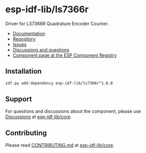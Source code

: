 # esp-idf-lib/ls7366r

Driver for LS7366R Quadrature Encoder Counter.

* [Documentation](https://esp-idf-lib.github.io/ls7366r/)
* [Repository](https://github.com/esp-idf-lib/ls7366r)
* [Issues](https://github.com/esp-idf-lib/ls7366r/issues)
* [Discussions and questions](https://github.com/esp-idf-lib/core/discussions)
* [Component page at the ESP Component Registry](https://components.espressif.com/components/esp-idf-lib/ls7366r)

## Installation

```sh
idf.py add-dependency esp-idf-lib/ls7366r^1.0.0
```

## Support

For questions and discussions about the component, please use
[Discussions](https://github.com/esp-idf-lib/core/discussions)
at [esp-idf-lib/core](https://github.com/esp-idf-lib/core).

## Contributing

Please read [CONTRIBUTING.md](https://github.com/esp-idf-lib/core/blob/main/CONTRIBUTING.md)
at [esp-idf-lib/core](https://github.com/esp-idf-lib/core).
